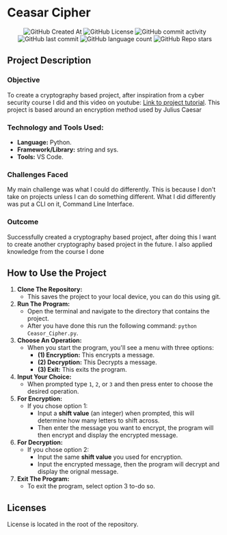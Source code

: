 # Ceasar Cipher

<div align="center">

<img alt="GitHub Created At" src="https://img.shields.io/github/created-at/KieranPritchard/Ceasor-Cipher">

<img alt="GitHub License" src="https://img.shields.io/github/license/KieranPritchard/Ceasor-Cipher">

<img alt="GitHub commit activity" src="https://img.shields.io/github/commit-activity/t/KieranPritchard/Ceasor-Cipher">

<img alt="GitHub last commit" src="https://img.shields.io/github/last-commit/KieranPritchard/Ceasor-Cipher">

<img alt="GitHub language count" src="https://img.shields.io/github/languages/count/KieranPritchard/Ceasor-Cipher">

<img alt="GitHub Repo stars" src="https://img.shields.io/github/stars/KieranPritchard/Ceasor-Cipher">

</div>

## Project Description
### Objective
To create a cryptography based project, after inspiration from a cyber security course I did and this video on youtube: [Link to project tutorial](https://www.youtube.com/watch?v=EDh1UT5rUsU). This project is based around an encryption method used by Julius Caesar
### Technology and Tools Used:
* **Language:** Python.
* **Framework/Library:** string and sys.
* **Tools:** VS Code.
### Challenges Faced
My main challenge was what I could do differently. This is because I don't take on projects unless I can do something different. What I did differently was put a CLI on it, Command Line Interface.
### Outcome
Successfully created a cryptography based project, after doing this I want to create another cryptography based project in the future. I also applied knowledge from the course I done
## How to Use the Project
1. **Clone The Repository:**
	* This saves the project to your local device, you can do this using git.
2. **Run The Program:**
	* Open the terminal and navigate to the directory that contains the project. 
	* After you have done this run the following command: `python Ceasor_Cipher.py`.
3. **Choose An Operation:**
	* When you start the program, you'll see a menu with three options:
		* **(1) Encryption:** This encrypts a message.
		* **(2) Decryption:** This Decrypts a message.
		* **(3) Exit:** This exits the program.
4. **Input Your Choice:**
	* When prompted type `1`, `2`, or `3` and then press enter to choose the desired operation.
5. **For Encryption:**
	* If you chose option 1:
		* Input a **shift value** (an integer) when prompted, this will determine how many letters to shift across.
		* Then enter the message you want to encrypt, the program will then encrypt and display the encrypted message.
6. **For Decryption:**
	 * If you chose option 2:
		* Input the same **shift value** you used for encryption.
		* Input the encrypted message, then the program will decrypt and display the orignal message.
7. **Exit The Program:**
	* To exit the program, select option 3 to-do so.
## Licenses
License is located in the root of the repository.

